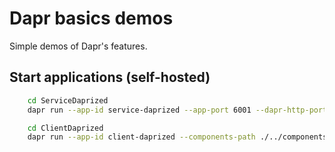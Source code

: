 # Dapr basics demos
Simple demos of Dapr's features.

## Start applications (self-hosted)
```bash
    cd ServiceDaprized
	dapr run --app-id service-daprized --app-port 6001 --dapr-http-port 3601 --dapr-grpc-port 60001 dotnet run
```

```bash
    cd ClientDaprized
	dapr run --app-id client-daprized --components-path ./../components dotnet run
```
